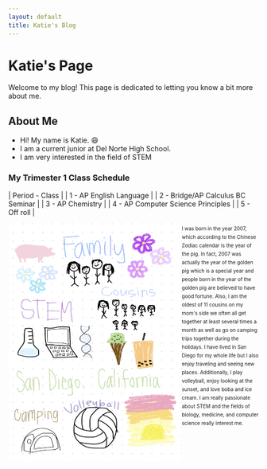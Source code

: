 ```yaml
---
layout: default
title: Katie's Blog
---
```


# Katie's Page
Welcome to my blog! This page is dedicated to letting you know a bit more about me.

## About Me
- Hi! My name is Katie. 😄
- I am a current junior at Del Norte High School.
- I am very interested in the field of STEM

### My Trimester 1 Class Schedule
| Period - Class |
| 1 - AP English Language |
| 2 - Bridge/AP Calculus BC  Seminar |
| 3 - AP Chemistry |
| 4 - AP Computer Science Principles |
| 5 - Off roll |


<img src="./images/freeform_drawing.jpg" alt="freeform about me drawing" style="float:left;width:349.25px;height:479.5px;">

<p> <font size="1"> I was born in the year 2007, which according to the Chinese Zodiac calendar is the year of the pig. In fact, 2007 was actually the year of the golden pig which is a special year and people born in the year of the golden pig are believed to have good fortune. Also, I am the oldest of 11 cousins on my mom's side we often all get together at least several times a month as well as go on camping trips together during the holidays. I have lived in San Diego for my whole life but I also enjoy traveling and seeing new places. Additionally, I play volleyball, enjoy looking at the sunset, and love boba and ice cream. I am really passionate about STEM and the fields of biology, medicine, and computer science really interest me. </font></p>

